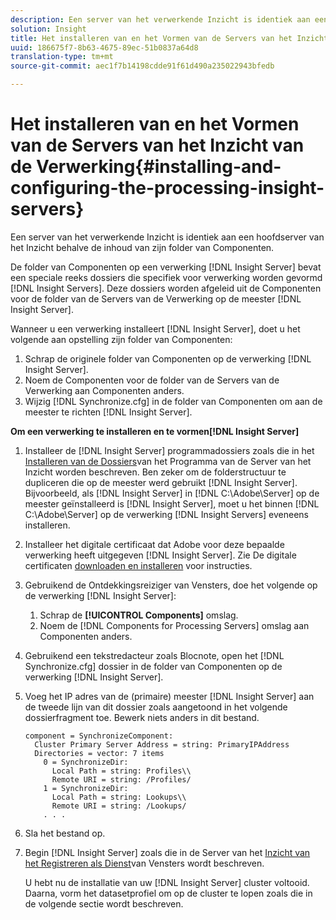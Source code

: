```yaml
---
description: Een server van het verwerkende Inzicht is identiek aan een hoofdserver van het Inzicht behalve de inhoud van zijn folder van Componenten.
solution: Insight
title: Het installeren van en het Vormen van de Servers van het Inzicht van de Verwerking
uuid: 186675f7-8b63-4675-89ec-51b0837a64d8
translation-type: tm+mt
source-git-commit: aec1f7b14198cdde91f61d490a235022943bfedb

---
```



# Het installeren van en het Vormen van de Servers van het Inzicht van de Verwerking{#installing-and-configuring-the-processing-insight-servers}

Een server van het verwerkende Inzicht is identiek aan een hoofdserver van het Inzicht behalve de inhoud van zijn folder van Componenten.

De folder van Componenten op een verwerking [!DNL Insight Server] bevat een speciale reeks dossiers die specifiek voor verwerking worden gevormd [!DNL Insight Servers]. Deze dossiers worden afgeleid uit de Componenten voor de folder van de Servers van de Verwerking op de meester [!DNL Insight Server].

Wanneer u een verwerking installeert [!DNL Insight Server], doet u het volgende aan opstelling zijn folder van Componenten:

1. Schrap de originele folder van Componenten op de verwerking [!DNL Insight Server].
1. Noem de Componenten voor de folder van de Servers van de Verwerking aan Componenten anders.
1. Wijzig [!DNL Synchronize.cfg] in de folder van Componenten om aan de meester te richten [!DNL Insight Server].

**Om een verwerking te installeren en te vormen[!DNL Insight Server]**

1. Installeer de [!DNL Insight Server] programmadossiers zoals die in het [Installeren van de Dossiers](../../../../../../home/c-inst-svr/c-install-ins-svr/t-install-proc-inst-svr-dpu/t-install-prgm-files.md#task-1e6251fd39714186baa40d38f23d0088)van het Programma van de Server van het Inzicht worden beschreven. Ben zeker om de folderstructuur te dupliceren die op de meester werd gebruikt [!DNL Insight Server]. Bijvoorbeeld, als [!DNL Insight Server] in [!DNL C:\Adobe\Server] op de meester geïnstalleerd is [!DNL Insight Server], moet u het binnen [!DNL C:\Adobe\Server] op de verwerking [!DNL Insight Servers] eveneens installeren.
1. Installeer het digitale certificaat dat Adobe voor deze bepaalde verwerking heeft uitgegeven [!DNL Insight Server]. Zie De digitale certificaten [downloaden en installeren](../../../../../../home/c-inst-svr/c-install-ins-svr/t-install-proc-inst-svr-dpu/c-dnld-dgtl-cert/c-dnld-dgtl-cert.md#concept-4f79c240492f4e52b6375b4b3bbefa17) voor instructies.
1. Gebruikend de Ontdekkingsreiziger van Vensters, doe het volgende op de verwerking [!DNL Insight Server]:

   1. Schrap de **[!UICONTROL Components]** omslag.
   1. Noem de [!DNL Components for Processing Servers] omslag aan Componenten anders.

1. Gebruikend een tekstredacteur zoals Blocnote, open het [!DNL Synchronize.cfg] dossier in de folder van Componenten op de verwerking [!DNL Insight Server].
1. Voeg het IP adres van de (primaire) meester [!DNL Insight Server] aan de tweede lijn van dit dossier zoals aangetoond in het volgende dossierfragment toe. Bewerk niets anders in dit bestand.

   ```
   component = SynchronizeComponent:
     Cluster Primary Server Address = string: PrimaryIPAddress
     Directories = vector: 7 items
       0 = SynchronizeDir:
         Local Path = string: Profiles\\
         Remote URI = string: /Profiles/
       1 = SynchronizeDir:
         Local Path = string: Lookups\\
         Remote URI = string: /Lookups/
       . . .
   ```

1. Sla het bestand op.
1. Begin [!DNL Insight Server] zoals die in de Server van het [Inzicht van het Registreren als Dienst](../../../../../../home/c-inst-svr/c-install-ins-svr/t-install-proc-inst-svr-dpu/c-reg-wdws-svc.md#concept-f2c7aa891d544a2595aa01d0d796a540)van Vensters wordt beschreven.

   U hebt nu de installatie van uw [!DNL Insight Server] cluster voltooid. Daarna, vorm het datasetprofiel om op de cluster te lopen zoals die in de volgende sectie wordt beschreven.

